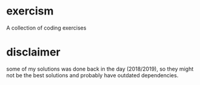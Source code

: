 # exercism
A collection of coding exercises
# disclaimer
some of my solutions was done back in the day (2018/2019), so they might not be the best solutions and probably have outdated dependencies.
